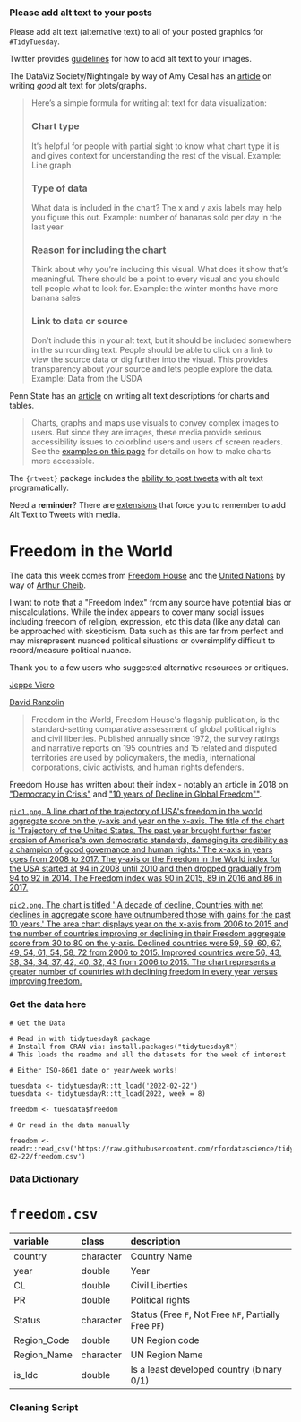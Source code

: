 ### Please add alt text to your posts

Please add alt text (alternative text) to all of your posted graphics for `#TidyTuesday`. 

Twitter provides [guidelines](https://help.twitter.com/en/using-twitter/picture-descriptions) for how to add alt text to your images.

The DataViz Society/Nightingale by way of Amy Cesal has an [article](https://medium.com/nightingale/writing-alt-text-for-data-visualization-2a218ef43f81) on writing _good_ alt text for plots/graphs.

> Here’s a simple formula for writing alt text for data visualization:
> ### Chart type
> It’s helpful for people with partial sight to know what chart type it is and gives context for understanding the rest of the visual.
> Example: Line graph
> ### Type of data
> What data is included in the chart? The x and y axis labels may help you figure this out.
> Example: number of bananas sold per day in the last year
> ### Reason for including the chart
> Think about why you’re including this visual. What does it show that’s meaningful. There should be a point to every visual and you should tell people what to look for.
> Example: the winter months have more banana sales
> ### Link to data or source
> Don’t include this in your alt text, but it should be included somewhere in the surrounding text. People should be able to click on a link to view the source data or dig further into the visual. This provides transparency about your source and lets people explore the data.
> Example: Data from the USDA

Penn State has an [article](https://accessibility.psu.edu/images/charts/) on writing alt text descriptions for charts and tables.

> Charts, graphs and maps use visuals to convey complex images to users. But since they are images, these media provide serious accessibility issues to colorblind users and users of screen readers. See the [examples on this page](https://accessibility.psu.edu/images/charts/) for details on how to make charts more accessible.

The `{rtweet}` package includes the [ability to post tweets](https://docs.ropensci.org/rtweet/reference/post_tweet.html) with alt text programatically.

Need a **reminder**? There are [extensions](https://chrome.google.com/webstore/detail/twitter-required-alt-text/fpjlpckbikddocimpfcgaldjghimjiik/related) that force you to remember to add Alt Text to Tweets with media.

# Freedom in the World

The data this week comes from [Freedom House](https://freedomhouse.org/reports/publication-archives) and the [United Nations](https://unstats.un.org/unsd/methodology/m49/overview/) by way of [Arthur Cheib](https://github.com/ArthurCheib/analytical-politics-project/blob/main/data/tidy-data-fh-un.csv).

I want to note that a "Freedom Index" from any source have potential bias or miscalculations. While the index appears to cover many social issues including freedom of religion, expression, etc this data (like any data) can be approached with skepticism. Data such as this are far from perfect and may misrepresent nuanced political situations or oversimplify difficult to record/measure political nuance.

Thank you to a few users who suggested alternative resources or critiques.

[Jeppe Viero](https://twitter.com/jvieroe/status/1498280194280411144?s=20&t=CuhrTPZ0-YFbea3XGCMYtA)

[David Ranzolin](https://twitter.com/daranzolin/status/1496528240411914242?s=20&t=CuhrTPZ0-YFbea3XGCMYtA)


> Freedom in the World, Freedom House's flagship publication, is the standard-setting comparative assessment of global political rights and civil liberties. Published annually since 1972, the survey ratings and narrative reports on 195 countries and 15 related and disputed territories are used by policymakers, the media, international corporations, civic activists, and human rights defenders. 

Freedom House has written about their index - notably an article in 2018 on ["Democracy in Crisis"](https://freedomhouse.org/report/freedom-world/2018/democracy-crisis) and ["10 years of Decline in Global Freedom""](https://freedomhouse.org/article/q-10-years-decline-global-freedom).

[`pic1.png`. A line chart of the trajectory of USA's freedom in the world aggregate score on the y-axis and year on the x-axis. The title of the chart is 'Trajectory of the United States, The past year brought further faster erosion of America's own democratic standards, damaging its credibility as a champion of good governance and human rights.' The x-axis in years goes from 2008 to 2017. The y-axis or the Freedom in the World index for the USA started at 94 in 2008 until 2010 and then dropped gradually from 94 to 92 in 2014. The Freedom index was 90 in 2015, 89 in 2016 and 86 in 2017.](pic1.png)

[`pic2.png`. The chart is titled ' A decade of decline, Countries with net declines in aggregate score have outnumbered those with gains for the past 10 years.' The area chart displays year on the x-axis from 2006 to 2015 and the number of countries improving or declining in their Freedom aggregate score from 30 to 80 on the y-axis. Declined countries were 59, 59, 60, 67, 49, 54, 61, 54, 58, 72 from 2006 to 2015. Improved countries were 56, 43, 38, 34, 34, 37, 42, 40, 32, 43 from 2006 to 2015. The chart represents a greater number of countries with declining freedom in every year versus improving freedom.](pic2.png)

### Get the data here

```{r}
# Get the Data

# Read in with tidytuesdayR package 
# Install from CRAN via: install.packages("tidytuesdayR")
# This loads the readme and all the datasets for the week of interest

# Either ISO-8601 date or year/week works!

tuesdata <- tidytuesdayR::tt_load('2022-02-22')
tuesdata <- tidytuesdayR::tt_load(2022, week = 8)

freedom <- tuesdata$freedom

# Or read in the data manually

freedom <- readr::read_csv('https://raw.githubusercontent.com/rfordatascience/tidytuesday/master/data/2022/2022-02-22/freedom.csv')

```
### Data Dictionary

# `freedom.csv`

|variable    |class     |description |
|:-----------|:---------|:-----------|
|country     |character | Country Name |
|year        |double    | Year |
|CL          |double    | Civil Liberties |
|PR          |double    | Political rights |
|Status      |character | Status (Free `F`, Not Free `NF`, Partially Free `PF`) |
|Region_Code |double    | UN Region code |
|Region_Name |character | UN Region Name |
|is_ldc      |double    | Is a least developed country (binary 0/1) |

### Cleaning Script

